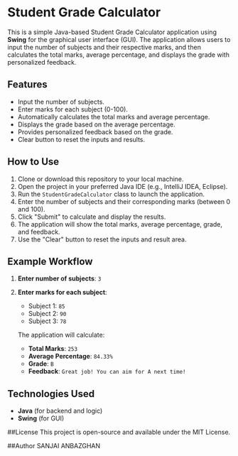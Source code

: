 # Student Grade Calculator

This is a simple Java-based Student Grade Calculator application using **Swing** for the graphical user interface (GUI). The application allows users to input the number of subjects and their respective marks, and then calculates the total marks, average percentage, and displays the grade with personalized feedback.

## Features

- Input the number of subjects.
- Enter marks for each subject (0-100).
- Automatically calculates the total marks and average percentage.
- Displays the grade based on the average percentage.
- Provides personalized feedback based on the grade.
- Clear button to reset the inputs and results.

## How to Use

1. Clone or download this repository to your local machine.
2. Open the project in your preferred Java IDE (e.g., IntelliJ IDEA, Eclipse).
3. Run the `StudentGradeCalculator` class to launch the application.
4. Enter the number of subjects and their corresponding marks (between 0 and 100).
5. Click "Submit" to calculate and display the results.
6. The application will show the total marks, average percentage, grade, and feedback.
7. Use the "Clear" button to reset the inputs and result area.

## Example Workflow

1. **Enter number of subjects**: `3`
2. **Enter marks for each subject**:
   - Subject 1: `85`
   - Subject 2: `90`
   - Subject 3: `78`
   
   The application will calculate:
   - **Total Marks**: `253`
   - **Average Percentage**: `84.33%`
   - **Grade**: `B`
   - **Feedback**: `Great job! You can aim for A next time!`

## Technologies Used

- **Java** (for backend and logic)
- **Swing** (for GUI)

##License
This project is open-source and available under the MIT License.

##Author
SANJAI ANBAZGHAN

